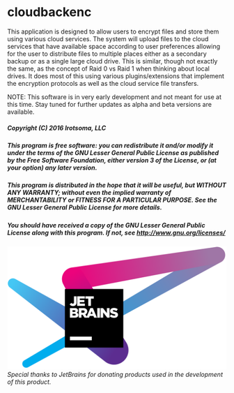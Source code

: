 # cloudbackenc

This application is designed to allow users to encrypt files and store them using various cloud services.  The system will upload files to the cloud services that have available space according to user preferences allowing for the user to distribute files to multiple places either as a secondary backup or as a single large cloud drive.  This is similar, though not exactly the same, as the concept of Raid 0 vs Raid 1 when thinking about local drives.  It does most of this using various plugins/extensions that implement the encryption protocols as well as the cloud service file transfers.

NOTE: This software is in very early development and not meant for use at this time.  Stay tuned for further updates as alpha and beta versions are available.


##### Copyright (C) 2016  Irotsoma, LLC

##### This program is free software: you can redistribute it and/or modify it under the terms of the GNU Lesser General Public License as published by the Free Software Foundation, either version 3 of the License, or (at your option) any later version.

##### This program is distributed in the hope that it will be useful, but WITHOUT ANY WARRANTY; without even the implied warranty of MERCHANTABILITY or FITNESS FOR A PARTICULAR PURPOSE.  See the GNU Lesser General Public License for more details.

##### You should have received a copy of the GNU Lesser General Public License along with this program.  If not, see <http://www.gnu.org/licenses/>

###### ![Jetbrains](/images/jetbrains-variant-4.png) Special thanks to JetBrains for donating products used in the development of this product.
